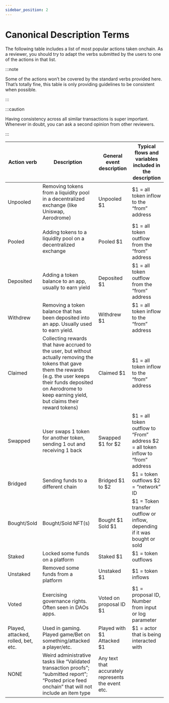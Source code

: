```yaml
---
sidebar_position: 2
---
```

# Canonical Description Terms

The following table includes a list of most popular actions taken onchain. As a reviewer, you should try to adapt the verbs submitted by the users to one of the actions in that list. 

:::note

Some of the actions won’t be covered by the standard verbs provided here. That’s totally fine, this table is only providing guidelines to be consistent when possible.

:::

:::caution

Having consistency across all similar transactions is super important. Whenever in doubt, you can ask a second opinion from other reviewers.

:::

| Action verb | Description | General event description | Typical flows and variables included in the description |
|-------------|-------------|--------------------------|-------------------------------------------------------|
| Unpooled    | Removing tokens from a liquidity pool in a decentralized exchange (like Uniswap, Aerodrome) | Unpooled $1 | $1 = all token inflow to the “from” address |
| Pooled      | Adding tokens to a liquidity pool on a decentralized exchange | Pooled $1 | $1 = all token outflow from the “from” address |
| Deposited   | Adding a token balance to an app, usually to earn yield | Deposited $1 | $1 = all token outflow from the “from” address |
| Withdrew    | Removing a token balance that has been deposited into an app. Usually used to earn yield. | Withdrew $1 | $1 = all token inflow to the “from” address |
| Claimed     | Collecting rewards that have accrued to the user, but without actually removing the tokens that gave them the rewards (e.g. the user keeps their funds deposited on Aerodrome to keep earning yield, but claims their reward tokens) | Claimed $1 | $1 = all token inflow to the “from” address |
| Swapped     | User swaps 1 token for another token, sending 1 out and receiving 1 back | Swapped $1 for $2 | $1 = all token outflow to “From” address $2 = all token inflow to “from” address |
| Bridged     | Sending funds to a different chain | Bridged $1 to $2 | $1 = token outflows $2 = “network” ID |
| Bought/Sold | Bought/Sold NFT(s) | Bought $1 Sold $1 | $1 = Token transfer outflow or inflow, depending if it was bought or sold |
| Staked      | Locked some funds on a platform | Staked $1 | $1 = token outflows |
| Unstaked    | Removed some funds from a platform | Unstaked $1 | $1 = token inflows |
| Voted       | Exercising governance rights. Often seen in DAOs apps. | Voted on proposal ID $1 | $1 = proposal ID, Number from input or log parameter |
| Played, attacked, rolled, bet, etc. | Used in gaming. Played game/Bet on something/attacked a player/etc. | Played with $1 Attacked $1 | $1 = actor that is being interacted with |
| NONE        | Weird administrative tasks like “Validated transaction proofs”; “submitted report”; “Posted price feed onchain” that will not include an item type | Any text that accurately represents the event etc. | |
